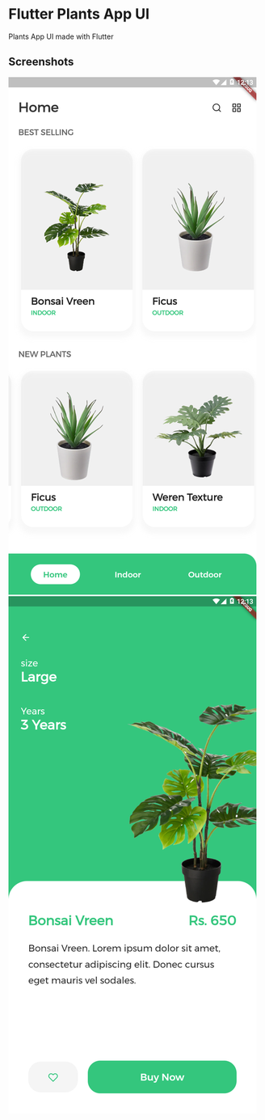 # Flutter Plants App UI

Plants App UI made with Flutter

## Screenshots

![shot1](https://github.com/aqeelshamz/PlantAppUI/blob/main/screenshots/shot1.png)
![shot2](https://github.com/aqeelshamz/PlantAppUI/blob/main/screenshots/shot2.png)

